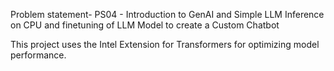 Problem statement-
PS04 - Introduction to GenAI and Simple LLM Inference on CPU and finetuning of LLM Model to create a Custom Chatbot

This project uses the Intel Extension for Transformers for optimizing model performance.
